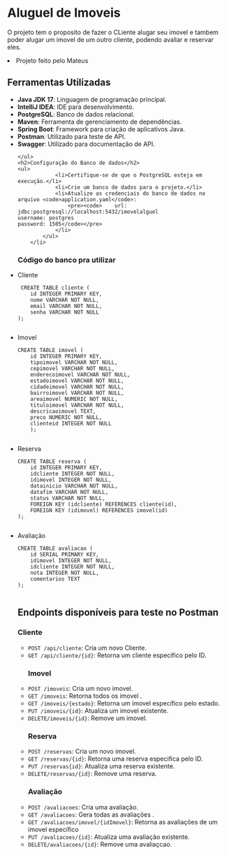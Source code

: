 <h1>Aluguel de Imoveis</h1>
    <p>O projeto tem o proposito de fazer o CLiente alugar seu imovel e tambem poder alugar um imovel de um outro cliente, podendo avaliar e reservar eles.</p>
    <li>Projeto feito pelo Mateus</li>
     <h2>Ferramentas Utilizadas</h2>
    <ul>
        <li><strong>Java JDK 17</strong>: Linguagem de programação principal.</li>
        <li><strong>IntelliJ IDEA</strong>: IDE para desenvolvimento.</li>
        <li><strong>PostgreSQL</strong>: Banco de dados relacional.</li>
        <li><strong>Maven</strong>: Ferramenta de gerenciamento de dependências.</li>
        <li><strong>Spring Boot</strong>: Framework para criação de aplicativos Java.</li>
        <li><strong>Postman</strong>: Utilizado para teste de API.</li>
        <li><strong>Swagger</strong>: Utilizado para documentação de API.</li>
        
    </ul>
    <h2>Configuração do Banco de dados</h2>
    <ul>
                <li>Certifique-se de que o PostgreSQL esteja em execução.</li>
                <li>Crie um banco de dados para o projeto.</li>
                <li>Atualize as credenciais do banco de dados no arquivo <code>application.yaml</code>:
                    <pre><code>    url: jdbc:postgresql://localhost:5432/imovelalguel
    username: postgres
    password: 1505</code></pre>
                </li>
            </ul>
        </li>
  <h3><strong>Código do banco pra utilizar</strong></h3>
<li>Cliente</li>
    <pre><code> CREATE TABLE cliente (
    id INTEGER PRIMARY KEY,
    nome VARCHAR NOT NULL,
    email VARCHAR NOT NULL,
    senha VARCHAR NOT NULL
);
    </code></pre>
    <li>Imovel</li>
    <pre><code>CREATE TABLE imovel (
    id INTEGER PRIMARY KEY,
    tipoimovel VARCHAR NOT NULL,
    cepimovel VARCHAR NOT NULL,
    enderecoimovel VARCHAR NOT NULL,
    estadoimovel VARCHAR NOT NULL,
    cidadeimovel VARCHAR NOT NULL,
    bairroimovel VARCHAR NOT NULL,
    areaimovel NUMERIC NOT NULL,
    tituloimovel VARCHAR NOT NULL,
    descricaoimovel TEXT,
    preco NUMERIC NOT NULL,
    clienteid INTEGER NOT NULL
    );
    </code></pre>
    <li>Reserva</li>
    <pre><code>CREATE TABLE reserva (
    id INTEGER PRIMARY KEY,
    idcliente INTEGER NOT NULL,
    idimovel INTEGER NOT NULL,
    datainicio VARCHAR NOT NULL,
    datafim VARCHAR NOT NULL,
    status VARCHAR NOT NULL,
    FOREIGN KEY (idcliente) REFERENCES cliente(id),
    FOREIGN KEY (idimovel) REFERENCES imovel(id)
);
    </code></pre>
    <li>Avaliação</li>
    <pre><code>CREATE TABLE avaliacao (
    id SERIAL PRIMARY KEY,
    idimovel INTEGER NOT NULL,
    idcliente INTEGER NOT NULL,
    nota INTEGER NOT NULL,
    comentarios TEXT
);
    </code></pre>
    
    
<h2>Endpoints disponíveis para teste no Postman</h2>
    <h3>Cliente</h3>
    <ul>
        <li><code>POST /api/cliente</code>: Cria um novo Cliente.</li>
        <li><code>GET /api/cliente/{id}</code>: Retorna um cliente específico pelo ID.</li>
    </ul>
     <ul>
    <h3>Imovel</h3>
        <li><code>POST /imoveis</code>: Cria um novo imovel.</li>
        <li><code>GET /imoveis</code>: Retorna todos os imovel .</li>
        <li><code>GET /imoveis/{estado}</code>: Retorna um imovel específico pelo estado.</li>
        <li><code>PUT /imoveis/{id}</code>: Atualiza um imovel existente.</li>
        <li><code>DELETE/imoveis/{id}</code>: Remove um imovel.</li>
    </ul>
     <ul>
    <h3>Reserva</h3>
        <li><code>POST /reservas</code>: Cria um novo imovel.</li>
        <li><code>GET /reservas/{id}</code>: Retorna uma reserva especifica pelo ID.</li>
        <li><code>PUT /reservas{id}</code>: Atualiza uma reserva existente.</li>
        <li><code>DELETE/reservas/{id}</code>: Remove uma reserva.</li>
    </ul>
     <ul>
    <h3>Avaliação</h3>
        <li><code>POST /avaliacoes</code>: Cria uma avaliação.</li>
        <li><code>GET /avaliacoes</code>: Gera todas as avaliações .</li>
        <li><code>GET /avaliacoes/imovel/{idImovel}</code>: Retorna as avaliações de um imovel específico</li>
        <li><code>PUT /avaliacoes/{id}</code>: Atualiza uma avaliação existente.</li>
        <li><code>DELETE/avaliacoes/{id}</code>: Remove uma avaliaçcao.</li>
    </ul>
    
